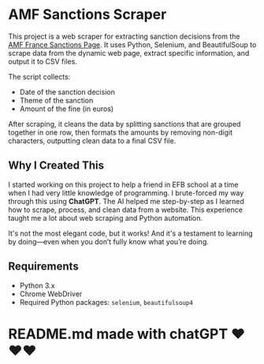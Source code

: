 # AMF Sanctions Scraper

This project is a web scraper for extracting sanction decisions from the [AMF France Sanctions Page](https://www.amf-france.org/fr/sanction-transaction/Decisions-de-la-commission-des-sanctions). It uses Python, Selenium, and BeautifulSoup to scrape data from the dynamic web page, extract specific information, and output it to CSV files.

The script collects:

- Date of the sanction decision
- Theme of the sanction
- Amount of the fine (in euros)

After scraping, it cleans the data by splitting sanctions that are grouped together in one row, then formats the amounts by removing non-digit characters, outputting clean data to a final CSV file.

## Why I Created This

I started working on this project to help a friend in EFB school at a time when I had very little knowledge of programming. I brute-forced my way through this using **ChatGPT**. The AI helped me step-by-step as I learned how to scrape, process, and clean data from a website. This experience taught me a lot about web scraping and Python automation.

It's not the most elegant code, but it works! And it's a testament to learning by doing—even when you don’t fully know what you’re doing.

## Requirements

- Python 3.x
- Chrome WebDriver
- Required Python packages: `selenium`, `beautifulsoup4`

# README.md made with chatGPT ❤️❤️❤️